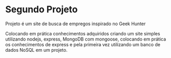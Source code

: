 # Segundo Projeto
Projeto é um site de busca de empregos inspirado no Geek Hunter

Colocando em prática conhecimentos adquiridos criando um site simples utilizando nodejs, express, MongoDB com mongoose, colocando em prática os conhecimentos de express e pela primeira vez utilizando um banco de dados NoSQL em um projeto.


